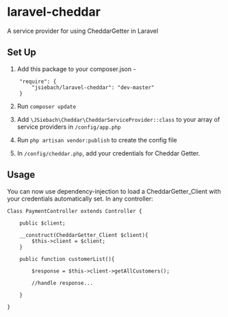 # laravel-cheddar
A service provider for using CheddarGetter in Laravel

## Set Up
1. Add this package to your composer.json -

```
    "require": {
        "jsiebach/laravel-cheddar": "dev-master"
    }
```

2. Run `composer update`

3. Add `\JSiebach\Cheddar\CheddarServiceProvider::class` to your array of service providers in `/config/app.php`

4. Run `php artisan vendor:publish` to create the config file 

5. In `/config/cheddar.php`, add your credentials for Cheddar Getter.

## Usage

You can now use dependency-injection to load a CheddarGetter_Client with your credentials automatically set.  In any controller:
```
Class PaymentController extends Controller {
	
	public $client;

	__construct(CheddarGetter_Client $client){
		$this->client = $client;
	}

	public function customerList(){

		$response = $this->client->getAllCustomers();

		//handle response...

	}

}
```